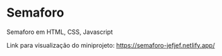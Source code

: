 # Semaforo
Semaforo em HTML, CSS, Javascript

Link para visualização do miniprojeto: https://semaforo-jefjef.netlify.app/
